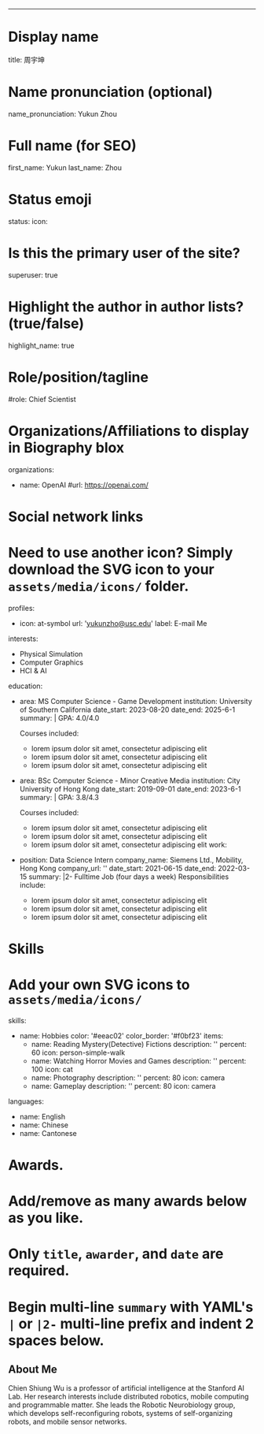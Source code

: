 ---
# Display name
title: 周宇坤

# Name pronunciation (optional)
name_pronunciation: Yukun Zhou

# Full name (for SEO)
first_name: Yukun
last_name: Zhou

# Status emoji
status:
  icon: 

# Is this the primary user of the site?
superuser: true

# Highlight the author in author lists? (true/false)
highlight_name: true

# Role/position/tagline
#role: Chief Scientist

# Organizations/Affiliations to display in Biography blox
organizations:
  - name: OpenAI
    #url: https://openai.com/

# Social network links
# Need to use another icon? Simply download the SVG icon to your `assets/media/icons/` folder.
profiles:
  - icon: at-symbol
    url: 'yukunzho@usc.edu'
    label: E-mail Me
  

interests:
  - Physical Simulation
  - Computer Graphics
  - HCI & AI

education:
 
  - area: MS Computer Science - Game Development
    institution: University of Southern California
    date_start: 2023-08-20
    date_end: 2025-6-1
    summary: |
      GPA: 4.0/4.0

      Courses included:
      - lorem ipsum dolor sit amet, consectetur adipiscing elit
      - lorem ipsum dolor sit amet, consectetur adipiscing elit
      - lorem ipsum dolor sit amet, consectetur adipiscing elit
  - area: BSc Computer Science - Minor Creative Media
    institution: City University of Hong Kong
    date_start: 2019-09-01
    date_end: 2023-6-1
    summary: |
      GPA: 3.8/4.3
      
      Courses included:
      - lorem ipsum dolor sit amet, consectetur adipiscing elit
      - lorem ipsum dolor sit amet, consectetur adipiscing elit
      - lorem ipsum dolor sit amet, consectetur adipiscing elit
work:
  - position: Data Science Intern
    company_name: Siemens Ltd., Mobility, Hong Kong
    company_url: ''
    date_start: 2021-06-15
    date_end: 2022-03-15
    summary: |2-
      Fulltime Job (four days a week)
      Responsibilities include:
      - lorem ipsum dolor sit amet, consectetur adipiscing elit
      - lorem ipsum dolor sit amet, consectetur adipiscing elit
      - lorem ipsum dolor sit amet, consectetur adipiscing elit
  

# Skills
# Add your own SVG icons to `assets/media/icons/`
skills:
  
  - name: Hobbies
    color: '#eeac02'
    color_border: '#f0bf23'
    items:
      - name: Reading Mystery(Detective) Fictions
        description: ''
        percent: 60
        icon: person-simple-walk
      - name: Watching Horror Movies and Games
        description: ''
        percent: 100
        icon: cat
      - name: Photography
        description: ''
        percent: 80
        icon: camera
      - name: Gameplay
        description: ''
        percent: 80
        icon: camera

languages:
  - name: English
  - name: Chinese
  - name: Cantonese
    

# Awards.
#   Add/remove as many awards below as you like.
#   Only `title`, `awarder`, and `date` are required.
#   Begin multi-line `summary` with YAML's `|` or `|2-` multi-line prefix and indent 2 spaces below.

## About Me

Chien Shiung Wu is a professor of artificial intelligence at the Stanford AI Lab. Her research interests include distributed robotics, mobile computing and programmable matter. She leads the Robotic Neurobiology group, which develops self-reconfiguring robots, systems of self-organizing robots, and mobile sensor networks.
